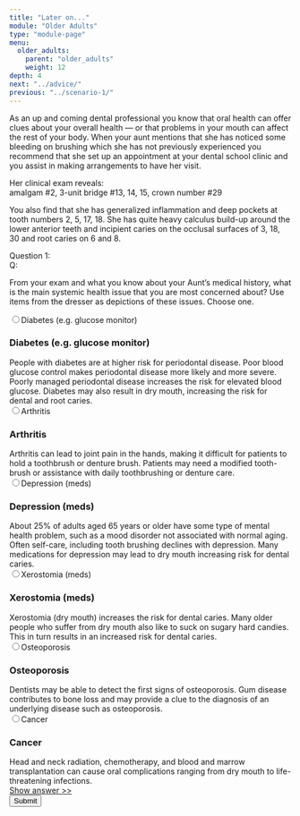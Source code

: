 ```yaml
---
title: "Later on..."
module: "Older Adults"
type: "module-page"
menu:
  older_adults:
    parent: "older_adults"
    weight: 12
depth: 4
next: "../advice/"
previous: "../scenario-1/"
---
```

<form method="post" action="."><div class="pageblock"><p>As an up and coming dental professional you know that oral health can offer clues about your overall health — or that problems in your mouth can affect the rest of your body. When your aunt mentions that she has noticed some bleeding on brushing which she has not previously experienced you recommend that she set up an appointment at your dental school clinic and you assist in making arrangements to have her visit. </p>
<p>Her clinical exam reveals: <br/>
amalgam #2, 3-unit bridge #13, 14, 15, crown number #29</p>
<p>You also find that she has generalized inflammation and deep pockets at tooth numbers 2, 5, 17, 18. She has quite heavy calculus build-up around the lower anterior teeth and incipient caries on the occlusal surfaces of 3, 18, 30 and root caries on 6 and 8. </p>
</div><div class="pageblock response-prioritized">







  


<div class="cases"><div class="casetitle">Question 1:</div><div class="casecontent"><div class="casequestion"><div class="casequestion-text clearfix"><div class="q-mod5">Q:</div><div class="question-text"><p>From your exam and what you know about your Aunt’s medical history, what is the main systemic health issue that you are most concerned about? Use items from the dresser as depictions of these issues. Choose one.</p></div></div><div class="selection-list"><label class="selection"><input name="question149" value="issue_1" type="radio" />Diabetes (e.g. glucose monitor)
            </label><div class="selection-block hidden"><h3>Diabetes (e.g. glucose monitor)</h3>
                People with diabetes are at higher risk for periodontal disease. Poor blood glucose control makes periodontal disease more likely and more severe. Poorly managed periodontal disease increases the risk for elevated blood glucose.  Diabetes may also result in dry mouth, increasing the risk for dental and root caries.
            </div><label class="selection"><input name="question149" value="issue_2" type="radio" />Arthritis
            </label><div class="selection-block hidden"><h3>Arthritis</h3>
                Arthritis can lead to joint pain in the hands, making it difficult for patients to hold a toothbrush or denture brush. Patients may need a modified tooth-brush or assistance with daily toothbrushing or denture care.
            </div><label class="selection"><input name="question149" value="issue_3" type="radio" />Depression (meds)
            </label><div class="selection-block hidden"><h3>Depression (meds)</h3>
                About 25% of adults aged 65 years or older have some type of mental health problem, such as a mood disorder not associated with normal aging. Often self-care, including tooth brushing declines with depression.  Many medications for depression may lead to dry mouth increasing risk for dental caries.
            </div><label class="selection"><input name="question149" value="issue_4" type="radio" />Xerostomia (meds)
            </label><div class="selection-block hidden"><h3>Xerostomia (meds)</h3>
                Xerostomia (dry mouth) increases the risk for dental caries.  Many older people who suffer from dry mouth also like to suck on sugary hard candies.  This in turn results in an increased risk for dental caries.
            </div><label class="selection"><input name="question149" value="issue_5" type="radio" />Osteoporosis
            </label><div class="selection-block hidden"><h3>Osteoporosis</h3>
                Dentists may be able to detect the first signs of osteoporosis.  Gum disease contributes to bone loss and may provide a clue to the diagnosis of an underlying disease such as osteoporosis.
            </div><label class="selection"><input name="question149" value="issue_6" type="radio" />Cancer
            </label><div class="selection-block hidden"><h3>Cancer</h3>
                Head and neck radiation, chemotherapy, and blood and marrow transplantation can cause oral complications ranging from dry mouth to life-threatening infections.
            </div></div></div><div class="casesanswerdisplay"><a href="#q149" class="moretoggle">Show answer &gt;&gt;</a><div id="q149" class="toggleable" style="display: none"><p><i>The correct answer is A:</i><div class="casequestionexplanation"></div></p></div></div></div></div>



  <script src="/media/quizblock/js/quizshow.js"></script>



</div><div class="submit-container"><input class="btn btn-info btn-submit-section" type="submit" value="Submit" /></div></form>